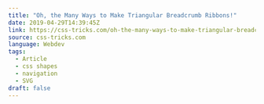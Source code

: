 ```yaml
---
title: "Oh, the Many Ways to Make Triangular Breadcrumb Ribbons!"
date: 2019-04-29T14:39:45Z
link: https://css-tricks.com/oh-the-many-ways-to-make-triangular-breadcrumb-ribbons/
source: css-tricks.com
language: Webdev
tags:
  - Article
  - css shapes
  - navigation
  - SVG
draft: false
---
```

